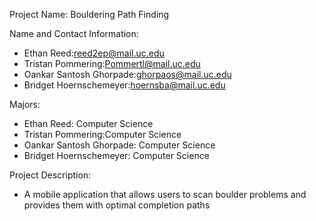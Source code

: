 Project Name:
Bouldering Path Finding

Name and Contact Information:
- Ethan Reed:reed2ep@mail.uc.edu
- Tristan Pommering:Pommertl@mail.uc.edu
- Oankar Santosh Ghorpade:ghorpaos@mail.uc.edu
- Bridget Hoernschemeyer:hoernsba@mail.uc.edu

Majors:
- Ethan Reed: Computer Science
- Tristan Pommering:Computer Science
- Oankar Santosh Ghorpade: Computer Science
- Bridget Hoernschemeyer: Computer Science

Project Description:
- A mobile application that allows users to scan boulder problems and provides them with optimal completion paths
